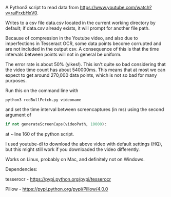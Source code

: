 A Python3 script to read data from https://www.youtube.com/watch?v=raiFrxbHxV0.

Writes to a csv file data.csv located in the current working directory by default; if data.csv already exists, it will prompt for another file path.

Because of compression in the Youtube video, and also due to imperfections in Tesseract OCR, some data points become corrupted and are not included in the output csv. A consequence of this is that the time intervals between points will not in general be uniform.

The error rate is about 50% (yikes!). This isn't quite so bad considering that the video time count has about 540000ms. This means that at most we can expect to get around 270,000 data points, which is not so bad for many purposes.

Run this on the command line with

```
python3 redBullFetch.py videoname
```
and set the time interval between screencaptures (in ms) using the second argument of

```python
if not generateScreenCaps(videoPath, 10000): 
```

at ~line 160 of the python script.

I used youtube-dl to download the above video with default settings (HQ), but this might still work if you downloaded the video differently.

Works on Linux, probably on Mac, and definitely not on Windows.

Dependencies:

tesserocr - https://pypi.python.org/pypi/tesserocr

Pillow	  - https://pypi.python.org/pypi/Pillow/4.0.0
